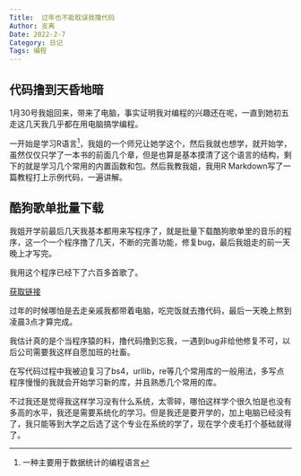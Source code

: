 ```yaml
---
Title:  过年也不能耽误我撸代码
Author: 支离
Date: 2022-2-7
Category: 日记
Tags: 编程
---
```


## 代码撸到天昏地暗

1月30号我姐回来，带来了电脑，事实证明我对编程的兴趣还在呢，一直到她初五走这几天我几乎都在用电脑搞学编程。

一开始是学习R语言[^1]，我姐的一个师兄让她学这个，然后我就也想学，就开始学，虽然仅仅只学了一本书的前面几个章，但是也算是基本摸清了这个语言的结构，剩下的就是学习几个常用的内置函数和包。然后我教我姐，我用R Markdown写了一篇教程打上示例代码，一遍讲解。

[^1]:   一种主要用于数据统计的编程语言

## 酷狗歌单批量下载
 
我姐开学前最后几天我基本都用来写程序了，就是批量下载酷狗歌单里的音乐的程序，这一个一个程序撸了几天，不断的完善功能，修复bug，最后我姐走的前一天晚上才写完。

我用这个程序已经下了六百多首歌了。

[获取链接](https://github.com/MetalStorm15/Kugou-download)

过年的时候哪怕是去走亲戚我都带着电脑，吃完饭就去撸代码，最后一天晚上熬到凌晨3点才算完成。

我估计真的是个当程序猿的料，撸代码撸到忘我，一遇到bug非给他修复不可，以后公司需要我这样自愿加班的社畜。

在写代码过程中我被迫复习了bs4，urllib，re等几个常用库的一般用法，多写点程序慢慢的我就会开始学习新的库，并且熟悉几个常用的库。

不过我还是觉得我这样学习没有什么系统，太零碎，哪怕这样学个很久怕是也没有多高的水平，我还是需要系统化的学习。但是我还是要开学的，加上电脑已经没有了，我只能等到大学之后选了这个专业在系统的学了，现在学个皮毛打个基础就得了。
